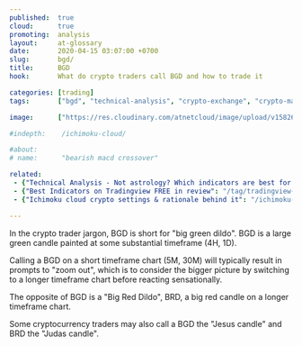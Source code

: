 ```yaml
---
published:  true
cloud:      true
promoting:  analysis
layout:     at-glossary
date:       2020-04-15 03:07:00 +0700
slug:       bgd/
title:      BGD
hook:       What do crypto traders call BGD and how to trade it

categories: [trading]
tags:       ["bgd", "technical-analysis", "crypto-exchange", "crypto-market"]

image:      ["https://res.cloudinary.com/atnetcloud/image/upload/v1582609354/atnet/blog_divs/price-bbands_hxbpi5.jpg"]

#indepth:    /ichimoku-cloud/

#about:
# name:      "bearish macd crossover"

related:
 - {"Technical Analysis - Not astrology? Which indicators are best for crypto trading": "/technical-analysis/"}
 - {"Best Indicators on Tradingview FREE in review": "/tag/tradingview-script-review/"}
 - {"Ichimoku cloud crypto settings & rationale behind it": "/ichimoku-cloud/"}

---
```


In the crypto trader jargon, BGD is short for "big green dildo". BGD is a large green candle painted at some substantial timeframe (4H, 1D).

Calling a BGD on a short timeframe chart (5M, 30M) will typically result in prompts to "zoom out", which is to consider the bigger picture by switching to a longer timeframe chart before reacting sensationally.

The opposite of BGD is a "Big Red Dildo", BRD, a big red candle on a longer timeframe chart.

Some cryptocurrency traders may also call a BGD the "Jesus candle" and BRD the "Judas candle".
